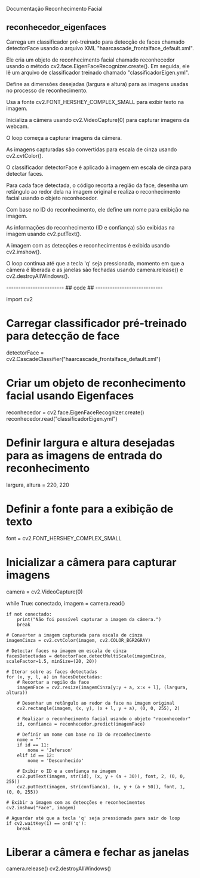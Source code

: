 Documentação Reconhecimento Facial

## reconhecedor_eigenfaces ##

Carrega um classificador pré-treinado para detecção de faces chamado detectorFace usando o arquivo XML 
"haarcascade_frontalface_default.xml".

Ele cria um objeto de reconhecimento facial chamado reconhecedor usando o método cv2.face.EigenFaceRecognizer.create(). 
Em seguida, ele lê um arquivo de classificador treinado chamado "classificadorEigen.yml".

Define as dimensões desejadas (largura e altura) para as imagens usadas no processo de reconhecimento.

Usa a fonte cv2.FONT_HERSHEY_COMPLEX_SMALL para exibir texto na imagem.

Inicializa a câmera usando cv2.VideoCapture(0) para capturar imagens da webcam.

O loop começa a capturar imagens da câmera.

As imagens capturadas são convertidas para escala de cinza usando cv2.cvtColor().

O classificador detectorFace é aplicado à imagem em escala de cinza para detectar faces.

Para cada face detectada, o código recorta a região da face, desenha um retângulo ao redor dela na 
imagem original e realiza o reconhecimento facial usando o objeto reconhecedor.

Com base no ID do reconhecimento, ele define um nome para exibição na imagem.

As informações do reconhecimento (ID e confiança) são exibidas na imagem usando cv2.putText().

A imagem com as detecções e reconhecimentos é exibida usando cv2.imshow().

O loop continua até que a tecla 'q' seja pressionada, momento em que a câmera é liberada e as janelas são 
fechadas usando camera.release() e cv2.destroyAllWindows().

------------------------ ## code ## ----------------------------

import cv2

# Carregar classificador pré-treinado para detecção de face
detectorFace = cv2.CascadeClassifier("haarcascade_frontalface_default.xml")

# Criar um objeto de reconhecimento facial usando Eigenfaces
reconhecedor = cv2.face.EigenFaceRecognizer.create()
reconhecedor.read("classificadorEigen.yml")

# Definir largura e altura desejadas para as imagens de entrada do reconhecimento
largura, altura = 220, 220

# Definir a fonte para a exibição de texto
font = cv2.FONT_HERSHEY_COMPLEX_SMALL

# Inicializar a câmera para capturar imagens
camera = cv2.VideoCapture(0)

while True:
    conectado, imagem = camera.read()

    if not conectado:
        print("Não foi possível capturar a imagem da câmera.")
        break

    # Converter a imagem capturada para escala de cinza
    imagemCinza = cv2.cvtColor(imagem, cv2.COLOR_BGR2GRAY)

    # Detectar faces na imagem em escala de cinza
    facesDetectadas = detectorFace.detectMultiScale(imagemCinza, scaleFactor=1.5, minSize=(20, 20))

    # Iterar sobre as faces detectadas
    for (x, y, l, a) in facesDetectadas:
        # Recortar a região da face
        imagemFace = cv2.resize(imagemCinza[y:y + a, x:x + l], (largura, altura))
        
        # Desenhar um retângulo ao redor da face na imagem original
        cv2.rectangle(imagem, (x, y), (x + l, y + a), (0, 0, 255), 2)
        
        # Realizar o reconhecimento facial usando o objeto "reconhecedor"
        id, confianca = reconhecedor.predict(imagemFace)
        
        # Definir um nome com base no ID do reconhecimento
        nome = ""
        if id == 11:
            nome = 'Jeferson'
        elif id == 12:
            nome = 'Desconhecido'
        
        # Exibir o ID e a confiança na imagem
        cv2.putText(imagem, str(id), (x, y + (a + 30)), font, 2, (0, 0, 255))
        cv2.putText(imagem, str(confianca), (x, y + (a + 50)), font, 1, (0, 0, 255))

    # Exibir a imagem com as detecções e reconhecimentos
    cv2.imshow("Face", imagem)
    
    # Aguardar até que a tecla 'q' seja pressionada para sair do loop
    if cv2.waitKey(1) == ord('q'):
        break

# Liberar a câmera e fechar as janelas
camera.release()
cv2.destroyAllWindows()
